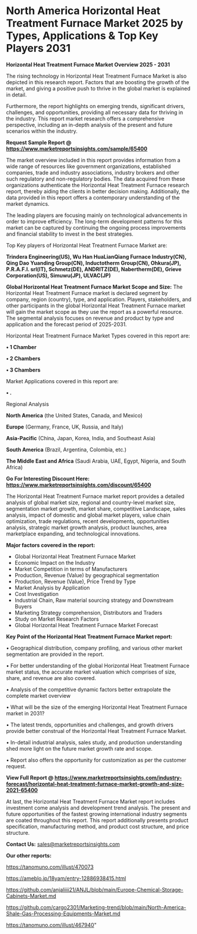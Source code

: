  # North America Horizontal Heat Treatment Furnace Market 2025 by Types, Applications & Top Key Players 2031

<Strong> Horizontal Heat Treatment Furnace Market Overview 2025 - 2031</strong>

The rising technology in Horizontal Heat Treatment Furnace Market is also depicted in this research report. Factors that are boosting the growth of the market, and giving a positive push to thrive in the global market is explained in detail.

Furthermore, the report highlights on emerging trends, significant drivers, challenges, and opportunities, providing all necessary data for thriving in the industry. This report market research offers a comprehensive perspective, including an in-depth analysis of the present and future scenarios within the industry.

<strong>Request Sample Report @ <a href=https://www.marketreportsinsights.com/sample/65400>https://www.marketreportsinsights.com/sample/65400</a></strong>

The market overview included in this report provides information from a wide range of resources like government organizations, established companies, trade and industry associations, industry brokers and other such regulatory and non-regulatory bodies. The data acquired from these organizations authenticate the Horizontal Heat Treatment Furnace research report, thereby aiding the clients in better decision making. Additionally, the data provided in this report offers a contemporary understanding of the market dynamics.

The leading players are focusing mainly on technological advancements in order to improve efficiency. The long-term development patterns for this market can be captured by continuing the ongoing process improvements and financial stability to invest in the best strategies.

Top Key players of Horizontal Heat Treatment Furnace Market are:

<strong>Trindera Engineering(US), Wu Han HuaLianQiang Furnace Industry(CN), Qing Dao Yuanding Group(CN), Inductotherm Group(CN), Ohkura(JP), P.R.A.F.I. srl(IT), Schmetz(DE), ANDRITZ(DE), Nabertherm(DE), Grieve Corporation(US), Simuwu(JP), ULVAC(JP)</strong>

<strong><b>Global Horizontal Heat Treatment Furnace Market Scope and Size:</b></strong>
The Horizontal Heat Treatment Furnace market is declared segment by company, region (country), type, and application. Players, stakeholders, and other participants in the global Horizontal Heat Treatment Furnace market will gain the market scope as they use the report as a powerful resource. The segmental analysis focuses on revenue and product by type and application and the forecast period of 2025-2031.

Horizontal Heat Treatment Furnace Market Types covered in this report are:

<strong>• 1 Chamber

• 2 Chambers

• 3 Chambers</strong>

Market Applications covered in this report are:

<strong>• .</strong> 

Regional Analysis

<strong>North America</strong> (the United States, Canada, and Mexico)

<strong>Europe</strong> (Germany, France, UK, Russia, and Italy)

<strong>Asia-Pacific</strong> (China, Japan, Korea, India, and Southeast Asia)

<strong>South America</strong> (Brazil, Argentina, Colombia, etc.)

<strong>The Middle East and Africa</strong> (Saudi Arabia, UAE, Egypt, Nigeria, and South Africa)

<strong>Go For Interesting Discount Here: <a href=https://www.marketreportsinsights.com/discount/65400>https://www.marketreportsinsights.com/discount/65400</a></strong>

The Horizontal Heat Treatment Furnace market report provides a detailed analysis of global market size, regional and country-level market size, segmentation market growth, market share, competitive Landscape, sales analysis, impact of domestic and global market players, value chain optimization, trade regulations, recent developments, opportunities analysis, strategic market growth analysis, product launches, area marketplace expanding, and technological innovations.

<strong><b>Major factors covered in the report:</b></strong>
<ul>
  <li>Global Horizontal Heat Treatment Furnace Market </li>
  <li>Economic Impact on the Industry</li>
  <li>Market Competition in terms of Manufacturers</li>
  <li>Production, Revenue (Value) by geographical segmentation</li>
  <li>Production, Revenue (Value), Price Trend by Type</li>
  <li>Market Analysis by Application</li>
  <li>Cost Investigation</li>
  <li>Industrial Chain, Raw material sourcing strategy and Downstream Buyers</li>
  <li>Marketing Strategy comprehension, Distributors and Traders</li>
  <li>Study on Market Research Factors</li>
  <li>Global Horizontal Heat Treatment Furnace Market Forecast</li>
</ul>

<strong><b>Key Point of the Horizontal Heat Treatment Furnace Market report:</b></strong>

• Geographical distribution, company profiling, and various other market segmentation are provided in the report.

• For better understanding of the global Horizontal Heat Treatment Furnace market status, the accurate market valuation which comprises of size, share, and revenue are also covered.

• Analysis of the competitive dynamic factors better extrapolate the complete market overview

• What will be the size of the emerging Horizontal Heat Treatment Furnace market in 2031?

• The latest trends, opportunities and challenges, and growth drivers provide better construal of the Horizontal Heat Treatment Furnace Market.

• In-detail industrial analysis, sales study, and production understanding shed more light on the future market growth rate and scope.

• Report also offers the opportunity for customization as per the customer request.

<strong><b>View Full Report @ <a href=https://www.marketreportsinsights.com/industry-forecast/horizontal-heat-treatment-furnace-market-growth-and-size-2021-65400>https://www.marketreportsinsights.com/industry-forecast/horizontal-heat-treatment-furnace-market-growth-and-size-2021-65400</a></b></strong>


At last, the Horizontal Heat Treatment Furnace Market report includes investment come analysis and development trend analysis. The present and future opportunities of the fastest growing international industry segments are coated throughout this report. This report additionally presents product specification, manufacturing method, and product cost structure, and price structure.

<strong>Contact Us:</strong>
sales@marketreportsinsights.com

<strong>Our other reports:</strong>

<a href=https://tanomuno.com/illust/470073>https://tanomuno.com/illust/470073</a>

<a href=https://ameblo.jp/18yam/entry-12886938415.html>https://ameblo.jp/18yam/entry-12886938415.html</a>

<a href=https://github.com/anjaliiii21/ANJL/blob/main/Europe-Chemical-Storage-Cabinets-Market.md>https://github.com/anjaliiii21/ANJL/blob/main/Europe-Chemical-Storage-Cabinets-Market.md</a>

<a href=https://github.com/cargo2301/Marketing-trend/blob/main/North-America-Shale-Gas-Processing-Equipments-Market.md>https://github.com/cargo2301/Marketing-trend/blob/main/North-America-Shale-Gas-Processing-Equipments-Market.md</a>

<a href=https://tanomuno.com/illust/467940>https://tanomuno.com/illust/467940</a>"

